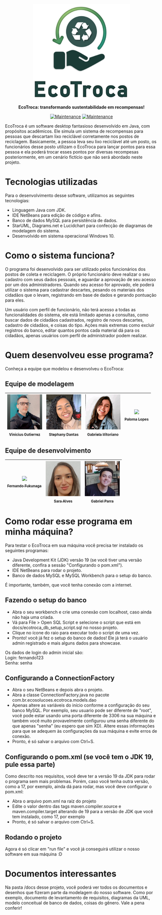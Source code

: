 <div align="center">
  <img src="images/logo_ecotroca.jpg" alt="" width=320>
  <p><strong>EcoTroca: transformando sustentabilidade em recompensas!</strong></p>

  [![Maintenance](https://img.shields.io/badge/Status-Desenvolvido-green.svg)](https://GitHub.com/fernando-fukunaga/EcoTroca)
  [![Maintenance](https://img.shields.io/badge/Versão-1.1-green.svg)](https://GitHub.com/fernando-fukunaga/EcoTroca)
</div>

EcoTroca é um software desktop fantasioso desenvolvido em Java, com propósitos acadêmicos. Ele simula um sistema de recompensas para pessoas que descartam lixo reciclável corretamente nos postos de reciclagem. Basicamente, a pessoa leva seu lixo reciclável até um posto, os funcionários desse posto utilizam o EcoTroca para lançar pontos para essa pessoa e ela poderá trocar esses pontos por diversas recompesas posteriormente, em um cenário fictício que não será abordado neste projeto.

# Tecnologias utilizadas
Para o desenvolvimento desse software, utilizamos as seguintes tecnologias:
* Linguagem Java com JDK.
* IDE NetBeans para edição de código e afins.
* Banco de dados MySQL para persistência de dados.
* StarUML, Diagrams.net e Lucidchart para confecção de diagramas de modelagem do sistema.
* Desenvolvido em sistema operacional Windows 10.

# Como o sistema funciona?
O programa foi desenvolvido para ser utilizado pelos funcionários dos postos de coleta e reciclagem. O próprio funcionário deve realizar o seu cadastro com seus dados pessoais, e aguardar a aprovação de seu acesso por um dos administradores. Quando seu acesso for aprovado, ele poderá utilizar o sistema para cadastrar descartes, pesando os materiais dos cidadãos que o levam, registrando em base de dados e gerando pontuação para eles.

Um usuário com perfil de funcionário, não terá acesso a todas as funcionalidades do sistema, ele está limitado apenas a consultas, como buscar dados de cidadãos cadastrados, registro de novos descartes, cadastro de cidadãos, e coisas do tipo. Ações mais extremas como excluir registros do banco, editar quantos pontos cada material dá para os cidadãos, apenas usuários com perfil de administrador podem realizar.

# Quem desenvolveu esse programa?
Conheça a equipe que modelou e desenvolveu o EcoTroca:

## Equipe de modelagem
| [<img src="images/vinicius.jpeg" width=115><br><sub>Vinicius Gutierrez</sub>](https://www.linkedin.com/in/viniciusgutierrezduarte/) | [<img src="images/stephany.jpeg" width=115><br><sub>Stephany Dantas</sub>](https://www.linkedin.com/in/stephany-dantas-508ab222a/) | [<img src="images/gabriela.jpeg" width=115><br><sub>Gabriela Vitoriano</sub>](https://www.linkedin.com/in/gabriela-vitoriano-58453b269/) | [<img src="https://avatars.githubusercontent.com/u/97538688?v=4" width=115><br><sub>Paloma Lopes</sub>](https://github.com/lopespaloma) |
| :---: | :---: | :---: | :---: |

## Equipe de desenvolvimento
| [<img src="https://avatars.githubusercontent.com/u/112123011?s=400&u=22ad423853238139b7091769db66445e54a7e678&v=4" width=115><br><sub>Fernando Fukunaga</sub>](https://github.com/fernando-fukunaga) | [<img src="images/sara.jpeg" width=115><br><sub>Sara Alves</sub>](https://www.linkedin.com/in/sara-alves-79a48224b/) | [<img src="images/gabriel.jpeg" width=115><br><sub>Gabriel Parra</sub>](https://www.linkedin.com/in/gabrielparrab/) |
| :---: | :---: | :---: |

# Como rodar esse programa em minha máquina?
Para testar o EcoTroca em sua máquina você precisa ter instalado os seguintes programas:
* Java Development Kit (JDK) versão 19 (se você tiver uma versão diferente, confira a sessão "Configurando o pom.xml").
* IDE NetBeans para rodar o projeto.
* Banco de dados MySQL e MySQL Workbench para o setup do banco.

É importante, também, que você tenha conexão com a internet.

## Fazendo o setup do banco
* Abra o seu workbench e crie uma conexão com localhost, caso ainda não haja uma criada.
* Vá para File > Open SQL Script e selecione o script que está em docs/ecotroca_db_setup_script.sql no nosso projeto.
* Clique no ícone do raio para executar todo o script de uma vez.
* Pronto! você já fez o setup do banco de dados! Ele já terá o usuário admin registrado e mais alguns dados para showcase.

Os dados de login do admin inicial são:<br>
Login: fernando123<br>
Senha: senha

## Configurando a ConnectionFactory
* Abra o seu NetBeans e depois abra o projeto.
* Abra a classe ConnectionFactory.java no pacote com.br.ecosolucoes.ecotroca.models.dao
* Apenas altere as variáveis do início conforme a configuração do seu banco MySQL. Por exemplo, seu usuario pode ser diferente de "root", você pode estar usando uma porta diferente de 3306 na sua máquina e também você muito provavelmente configurou uma senha diferente do que apenas "senha" (eu espero que sim XD). Altere essas informações para que se adequem às configurações da sua máquina e evite erros de conexão.
* Pronto, é só salvar o arquivo com Ctrl+S.

## Configurando o pom.xml (se você tem o JDK 19, pule essa parte)
Como descrito nos requisitos, você deve ter a versão 19 da JDK para rodar o programa sem mais problemas. Porém, caso você tenha outra versão, como a 17, por exemplo, ainda dá para rodar, mas você deve configurar o pom.xml:
* Abra o arquivo pom.xml na raíz do projeto
* Edite o valor dentro das tags maven.compiler.source e maven.compiler.target alterando de 19 para a versão de JDK que você tem instalado, como 17, por exemplo
* Pronto, é só salvar o arquivo com Ctrl+S.

## Rodando o projeto
Agora é só clicar em "run file" e você já conseguirá utilizar o nosso software em sua máquina :D

# Documentos interessantes
Na pasta /docs desse projeto, você poderá ver todos os documentos e desenhos que fizeram parte da modelagem do nosso software. Como por exemplo, documento de levantamento de requisitos, diagramas da UML, modelo conceitual de banco de dados, coisas do gênero. Vale a pena conferir!
